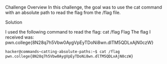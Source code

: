 Challenge Overview
In this challenge, the goal was to use the cat command with an absolute path to read the flag from the /flag file.

Solution

I used the following command to read the flag:
cat /flag
Flag
The flag I received was:
pwn.college{8N28q7h5Vbw0AygVpEyTDoNi8wn.dlTM5QDLxAjN0czW}
```bash
hacker@commands~catting-absolute-paths:~$ cat /flag
pwn.college{8N28q7h5Vbw0AygVpEyTDoNi8wn.dlTM5QDLxAjN0czW}
```